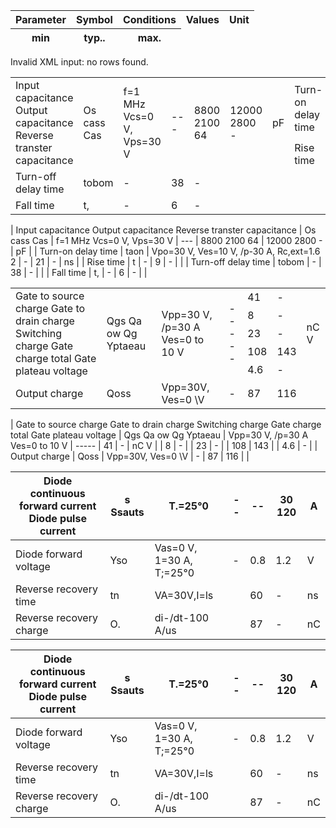 

<table><thead><th rowspan="2">Parameter</th><th rowspan="2">Symbol</th><th rowspan="2">Conditions</th><th colspan="3">Values</th><th rowspan="2">Unit</th></thead><thead><th>min</th><th>typ..</th><th>max.</th></thead></table>

Invalid XML input: no rows found.

<table><tr><td rowspan="3">Input capacitance Output capacitance Reverse transter capacitance</td><td rowspan="3">Os cass Cas</td><td rowspan="3">f=1 MHz Vcs=0 V, Vps=30 V</td><td rowspan="3"> ---</td><td rowspan="3">8800 2100 64</td><td rowspan="3">12000 2800 -</td><td rowspan="3">pF</td></tr><tr><td>Turn-on delay time</td><td>taon</td><td rowspan="4">Vpo=30 V, Ves=10 V, /p-30 A, Rc,ext=1.6 2</td><td>-</td><td>21</td><td>-</td><td>ns</td></tr><tr><td>Rise time</td><td>t</td><td>-</td><td>9</td><td>-</td><td></td></tr><tr><td>Turn-off delay time</td><td>tobom</td><td>-</td><td>38</td><td>-</td><td></td></tr><tr><td>Fall time</td><td>t,</td><td>-</td><td>6</td><td>-</td><td></td></tr></table>

| Input capacitance Output capacitance Reverse transter capacitance | Os cass Cas | f=1 MHz Vcs=0 V, Vps=30 V |  --- | 8800 2100 64 | 12000 2800 - | pF |
| Turn-on delay time | taon | Vpo=30 V, Ves=10 V, /p-30 A, Rc,ext=1.6 2 | - | 21 | - | ns |
| Rise time | t | - | 9 | - |  |
| Turn-off delay time | tobom | - | 38 | - |  |
| Fall time | t, | - | 6 | - |  |

<table><tr><td rowspan="5">Gate to source charge Gate to drain charge Switching charge Gate charge total Gate plateau voltage</td><td rowspan="5">Qgs Qa ow Qg Yptaeau</td><td rowspan="5">Vpp=30 V, /p=30 A Ves=0 to 10 V </td><td rowspan="5"> -----</td><td>41</td><td>-</td><td rowspan="5">nC V</td></tr><tr><td>8</td><td>-</td></tr><tr><td>23</td><td>-</td></tr><tr><td>108</td><td>143</td></tr><tr><td>4.6</td><td>-</td></tr><tr><td>Output charge</td><td>Qoss</td><td>Vpp=30V, Ves=0 \V</td><td>-</td><td>87</td><td>116</td><td></td></tr></table>

| Gate to source charge Gate to drain charge Switching charge Gate charge total Gate plateau voltage | Qgs Qa ow Qg Yptaeau | Vpp=30 V, /p=30 A Ves=0 to 10 V  |  ----- | 41 | - | nC V |
| 8 | - |
| 23 | - |
| 108 | 143 |
| 4.6 | - |
| Output charge | Qoss | Vpp=30V, Ves=0 \V | - | 87 | 116 |  |

<table><thead><th rowspan="2">Diode continuous forward current Diode pulse current </th><th rowspan="2">s Ssauts</th><th rowspan="2">T.=25°0</th><th rowspan="2"> --</th><th rowspan="2"> --</th><th rowspan="2">30 120</th><th rowspan="2">A</th></thead><tr><td>Diode forward voltage</td><td>Yso</td><td>Vas=0 V, 1=30 A, T;=25°0 </td><td>-</td><td>0.8</td><td>1.2</td><td>V</td></tr><tr><td>Reverse recovery time</td><td>tn</td><td>VA=30V,I=ls</td><td></td><td>60</td><td>-</td><td>ns</td></tr><tr><td>Reverse recovery charge</td><td>O.</td><td>di-/dt-100 A/us</td><td></td><td>87</td><td>-</td><td>nC</td></tr></table>

| Diode continuous forward current Diode pulse current  | s Ssauts | T.=25°0 |  -- |  -- | 30 120 | A |
| --- | --- | --- | --- | --- | --- | --- |
| Diode forward voltage | Yso | Vas=0 V, 1=30 A, T;=25°0  | - | 0.8 | 1.2 | V |
| Reverse recovery time | tn | VA=30V,I=ls |  | 60 | - | ns |
| Reverse recovery charge | O. | di-/dt-100 A/us |  | 87 | - | nC |